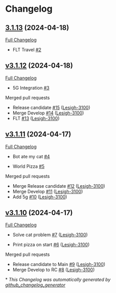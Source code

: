# Changelog

## [3.1.13](https://github.com/Lesigh-3100/clone-fastlane-bot/tree/3.1.13) (2024-04-18)

[Full Changelog](https://github.com/Lesigh-3100/clone-fastlane-bot/compare/v3.1.12...3.1.13)

- FLT Travel [\#2](https://github.com/Lesigh-3100/clone-fastlane-bot/issues/2)

## [v3.1.12](https://github.com/Lesigh-3100/clone-fastlane-bot/tree/v3.1.12) (2024-04-18)

[Full Changelog](https://github.com/Lesigh-3100/clone-fastlane-bot/compare/v3.1.11...v3.1.12)

- 5G Integration [\#3](https://github.com/Lesigh-3100/clone-fastlane-bot/issues/3)

Merged pull requests

- Release candidate [\#15](https://github.com/Lesigh-3100/clone-fastlane-bot/pull/15) ([Lesigh-3100](https://github.com/Lesigh-3100))
- Merge Develop [\#14](https://github.com/Lesigh-3100/clone-fastlane-bot/pull/14) ([Lesigh-3100](https://github.com/Lesigh-3100))
- FLT [\#13](https://github.com/Lesigh-3100/clone-fastlane-bot/pull/13) ([Lesigh-3100](https://github.com/Lesigh-3100))

## [v3.1.11](https://github.com/Lesigh-3100/clone-fastlane-bot/tree/v3.1.11) (2024-04-17)

[Full Changelog](https://github.com/Lesigh-3100/clone-fastlane-bot/compare/v3.1.10...v3.1.11)

- Bot ate my cat [\#4](https://github.com/Lesigh-3100/clone-fastlane-bot/issues/4)

- World Pizza [\#5](https://github.com/Lesigh-3100/clone-fastlane-bot/issues/5)

Merged pull requests

- Merge Release candidate [\#12](https://github.com/Lesigh-3100/clone-fastlane-bot/pull/12) ([Lesigh-3100](https://github.com/Lesigh-3100))
- Merge Develop [\#11](https://github.com/Lesigh-3100/clone-fastlane-bot/pull/11) ([Lesigh-3100](https://github.com/Lesigh-3100))
- Add 5g [\#10](https://github.com/Lesigh-3100/clone-fastlane-bot/pull/10) ([Lesigh-3100](https://github.com/Lesigh-3100))

## [v3.1.10](https://github.com/Lesigh-3100/clone-fastlane-bot/tree/v3.1.10) (2024-04-17)

[Full Changelog](https://github.com/Lesigh-3100/clone-fastlane-bot/compare/8ba1c6eebf13a8ff8e550cb28ea86e7e286e4e43...v3.1.10)

- Solve cat problem [\#7](https://github.com/Lesigh-3100/clone-fastlane-bot/pull/7) ([Lesigh-3100](https://github.com/Lesigh-3100))

- Print pizza on start [\#6](https://github.com/Lesigh-3100/clone-fastlane-bot/pull/6) ([Lesigh-3100](https://github.com/Lesigh-3100))

Merged pull requests

- Release candidate to Main [\#9](https://github.com/Lesigh-3100/clone-fastlane-bot/pull/9) ([Lesigh-3100](https://github.com/Lesigh-3100))
- Merge Develop to RC [\#8](https://github.com/Lesigh-3100/clone-fastlane-bot/pull/8) ([Lesigh-3100](https://github.com/Lesigh-3100))



\* *This Changelog was automatically generated by [github_changelog_generator](https://github.com/github-changelog-generator/github-changelog-generator)*
